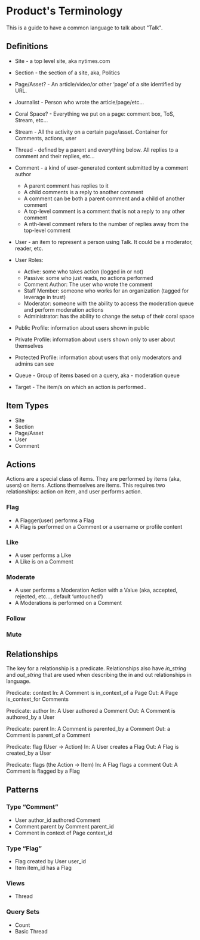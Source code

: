 # Product's Terminology

This is a guide to have a common language to talk about "Talk".

## Definitions

* Site - a top level site, aka nytimes.com
* Section - the section of a site, aka, Politics
* Page/Asset? - An article/video/or other ‘page’ of a site identified by URL.
* Journalist - Person who wrote the article/page/etc...
* Coral Space? - Everything we put on a page: comment box, ToS, Stream, etc…
* Stream - All the activity on a certain page/asset. Container for Comments, actions, user
* Thread - defined by a parent and everything below. All replies to a comment and their replies, etc…
* Comment - a kind of user-generated content submitted by a comment author
  * A parent comment has replies to it
  * A child comments is a reply to another comment
  * A comment can be both a parent comment and a child of another comment
  * A top-level comment is a comment that is not a reply to any other comment
  * A nth-level comment refers to the number of replies away from the top-level comment

* User - an item to represent a person using Talk. It could be a moderator, reader, etc.
* User Roles:
  * Active: some who takes action (logged in or not)
  * Passive: some who just reads, no actions performed
  * Comment Author: The user who wrote the comment
  * Staff Member: someone who works for an organization (tagged for leverage in trust)
  * Moderator: someone with the ability to access the moderation queue and perform moderation actions
  * Administrator: has the ability to change the setup of their coral space
* Public Profile: information about users shown in public
* Private Profile: information about users shown only to user about themselves
* Protected Profile: information about users that only moderators and admins can see

* Queue - Group of items based on a query, aka - moderation queue
* Target - The item/s on which an action is performed..

## Item Types

* Site
* Section
* Page/Asset
* User
* Comment

##  Actions

Actions are a special class of items. They are performed by items (aka, users) on items. Actions themselves are items. This requires two relationships: action on item, and user performs action.

### Flag
* A Flagger(user) performs a Flag
* A Flag is performed on a Comment or a username or profile content

### Like
* A user performs a Like
* A Like is on a Comment

### Moderate
* A user performs a Moderation Action with a Value (aka, accepted, rejected, etc…, default ‘untouched’)
* A Moderations is performed on a Comment

### Follow
### Mute

## Relationships

The key for a relationship is a predicate.  Relationships also have _in_string_ and _out_string_ that are used when describing the in and out relationships in language.

Predicate: context
In: A Comment is in_context_of a Page
Out: A Page is_context_for Comments

Predicate: author
In: A User authored a Comment
Out: A Comment is authored_by a User

Predicate: parent
In: A Comment is parented_by a Comment
Out: a Comment is parent_of a Comment

Predicate: flag (User -> Action)
In: A User creates a Flag
Out: A Flag is created_by a User

Predicate: flags (the Action -> Item)
In: A Flag flags a comment
Out: A Comment is flagged by a Flag

## Patterns

### Type “Comment”
* User author_id authored Comment
* Comment parent by Comment parent_id
* Comment in context of Page context_id

### Type “Flag”
* Flag created by User user_id
* Item item_id has a Flag

### Views

* Thread

### Query Sets

* Count
* Basic Thread
